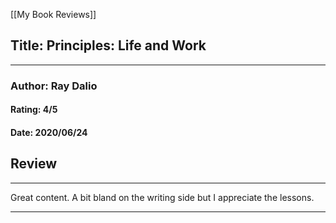 [[My Book Reviews]]

 
 ## Title: Principles: Life and Work
 ---
 ### Author: Ray Dalio
 #### Rating: 4/5
 #### Date: 2020/06/24


 ## Review
 ---
 Great content. A bit bland on the writing side but I appreciate the lessons. 



 ---
 
